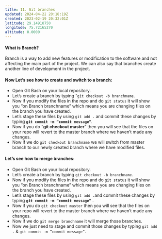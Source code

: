 ```yaml
---
title: 11. Git branches
updated: 2024-04-22 20:18:19Z
created: 2023-02-19 20:32:01Z
latitude: 29.14918750
longitude: 75.72165270
altitude: 0.0000
---
```


#### **What is Branch?**

Branch is a way to add new features or modification to the software and not affecting the main part of the project. We can also say that branches create another line of development in the project.

#### **Now Let’s see how to create and switch to a branch:**

- Open Git Bash on your local repository.
- Let’s create a branch by typing “`git checkout -b branchname`.
- Now if you modify the files in the repo and do `git status` it will show you “on Branch branchname” which means you are changing files on the branch you have created.
- Let’s stage these files by using `git add .` and commit these changes by typing **`git commit -m “commit message”`**.
- Now if you do “**git checkout master**” then you will see that the files on your repo will revert to the master branch where we haven’t made any changes.
- Now if we do `git checkout branchname` we will switch from master branch to our newly created branch where we have modified files.

#### **Let’s see how to merge branches:**

- Open Git Bash on your local repository.
- Let’s create a branch by typing `git checkout -b branchname`.
- Now if you modify the files in the repo and do `git status` it will show you “on Branch branchname” which means you are changing files on the branch you have created.
- Let’s stage these files by using `git add .`and commit these changes by typing **`git commit -m “commit message”`** .
- Now if you do `git checkout master` then you will see that the files on your repo will revert to the master branch where we haven’t made any changes.
- Now if we do `git merge branchname` it will merge those branches.
- Now we just need to stage and commit those changes by typing `git add .` & `git commit -m “commit message”`.